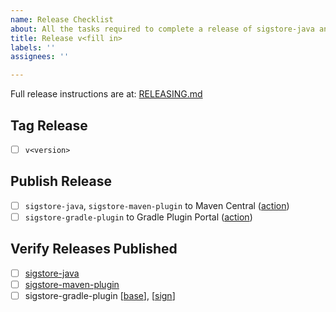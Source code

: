 ```yaml
---
name: Release Checklist
about: All the tasks required to complete a release of sigstore-java and maven/gradle plugins
title: Release v<fill in>
labels: ''
assignees: ''

---
```


Full release instructions are at: [RELEASING.md](/sigstore/sigstore-java/blob/main/RELEASING.md)

## Tag Release
- [ ] `v<version>`

## Publish Release
- [ ] `sigstore-java`, `sigstore-maven-plugin` to Maven Central ([action](https://github.com/sigstore/sigstore-java/actions/workflows/release-sigstore-java-from-tag.yaml))
- [ ] `sigstore-gradle-plugin` to Gradle Plugin Portal ([action](https://github.com/sigstore/sigstore-java/actions/workflows/release-sigstore-gradle-plugin-from-tag.yaml))

## Verify Releases Published
- [ ] [sigstore-java](https://repo1.maven.org/maven2/dev/sigstore/sigstore-java)
- [ ] [sigstore-maven-plugin](https://repo1.maven.org/maven2/dev/sigstore/sigstore-maven-plugin)
- [ ] sigstore-gradle-plugin [[base](https://plugins.gradle.org/plugin/dev.sigstore.sign-base)], [[sign](https://plugins.gradle.org/plugin/dev.sigstore.sign)]
